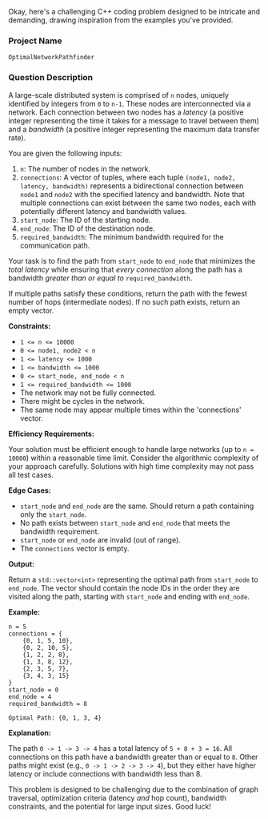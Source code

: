Okay, here's a challenging C++ coding problem designed to be intricate and demanding, drawing inspiration from the examples you've provided.

### Project Name

```
OptimalNetworkPathfinder
```

### Question Description

A large-scale distributed system is comprised of `n` nodes, uniquely identified by integers from `0` to `n-1`. These nodes are interconnected via a network.  Each connection between two nodes has a *latency* (a positive integer representing the time it takes for a message to travel between them) and a *bandwidth* (a positive integer representing the maximum data transfer rate).

You are given the following inputs:

1.  `n`: The number of nodes in the network.
2.  `connections`: A vector of tuples, where each tuple `(node1, node2, latency, bandwidth)` represents a bidirectional connection between `node1` and `node2` with the specified latency and bandwidth.  Note that multiple connections can exist between the same two nodes, each with potentially different latency and bandwidth values.
3.  `start_node`: The ID of the starting node.
4.  `end_node`: The ID of the destination node.
5.  `required_bandwidth`: The minimum bandwidth required for the communication path.

Your task is to find the path from `start_node` to `end_node` that minimizes the *total latency* while ensuring that *every connection* along the path has a bandwidth *greater than or equal to* `required_bandwidth`.

If multiple paths satisfy these conditions, return the path with the fewest number of hops (intermediate nodes). If no such path exists, return an empty vector.

**Constraints:**

*   `1 <= n <= 10000`
*   `0 <= node1, node2 < n`
*   `1 <= latency <= 1000`
*   `1 <= bandwidth <= 1000`
*   `0 <= start_node, end_node < n`
*   `1 <= required_bandwidth <= 1000`
*   The network may not be fully connected.
*   There might be cycles in the network.
*   The same node may appear multiple times within the 'connections' vector.

**Efficiency Requirements:**

Your solution must be efficient enough to handle large networks (up to `n = 10000`) within a reasonable time limit.  Consider the algorithmic complexity of your approach carefully.  Solutions with high time complexity may not pass all test cases.

**Edge Cases:**

*   `start_node` and `end_node` are the same.  Should return a path containing only the `start_node`.
*   No path exists between `start_node` and `end_node` that meets the bandwidth requirement.
*   `start_node` or `end_node` are invalid (out of range).
*   The `connections` vector is empty.

**Output:**

Return a `std::vector<int>` representing the optimal path from `start_node` to `end_node`.  The vector should contain the node IDs in the order they are visited along the path, starting with `start_node` and ending with `end_node`.

**Example:**

```
n = 5
connections = {
    {0, 1, 5, 10},
    {0, 2, 10, 5},
    {1, 2, 2, 8},
    {1, 3, 8, 12},
    {2, 3, 5, 7},
    {3, 4, 3, 15}
}
start_node = 0
end_node = 4
required_bandwidth = 8

Optimal Path: {0, 1, 3, 4}
```

**Explanation:**

The path `0 -> 1 -> 3 -> 4` has a total latency of `5 + 8 + 3 = 16`. All connections on this path have a bandwidth greater than or equal to `8`. Other paths might exist (e.g., `0 -> 1 -> 2 -> 3 -> 4`), but they either have higher latency or include connections with bandwidth less than 8.

This problem is designed to be challenging due to the combination of graph traversal, optimization criteria (latency *and* hop count), bandwidth constraints, and the potential for large input sizes.  Good luck!
